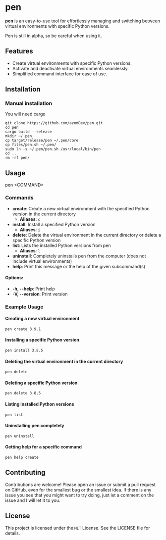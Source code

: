 # **pen**

**pen** is an easy-to-use tool for effortlessly managing and switching between virtual environments with specific Python versions.

Pen is still in alpha, so be careful when using it.

## Features

- Create virtual environments with specific Python versions.
- Activate and deactivate virtual environments seamlessly.
- Simplified command interface for ease of use.

## Installation

### Manual installation
You will need cargo
```
git clone https://github.com/azomDev/pen.git
cd pen
cargo build --release
mkdir ~/.pen
cp target/release/pen ~/.pen/core
cp files/pen.sh ~/.pen/
sudo ln -s ~/.pen/pen.sh /usr/local/bin/pen
cd ..
rm -rf pen/
```

## Usage
pen \<COMMAND\>

### Commands
- **create**: Create a new virtual environment with the specified Python version in the current directory
  - **Aliases**: `c`
- **install**: Install a specified Python version
  - **Aliases**: `i`
- **delete**: Delete the virtual environment in the current directory or delete a specific Python version
- **list**: Lists the installed Python versions from pen
  - **Aliases**: `l`
- **uninstall**: Completely uninstalls pen from the computer (does not include virtual environments)
- **help**: Print this message or the help of the given subcommand(s)

#### Options:
- **-h, --help**: Print help
- **-V, --version**: Print version


### Example Usage

#### Creating a new virtual environment
```
pen create 3.9.1
```

#### Installing a specific Python version
```
pen install 3.8.5
```

#### Deleting the virtual environment in the current directory
```
pen delete
```

#### Deleting a specific Python version
```
pen delete 3.8.5
```

#### Listing installed Python versions
```
pen list
```

#### Uninstalling pen completely
```
pen uninstall
```

#### Getting help for a specific command
```
pen help create
```

## Contributing

Contributions are welcome! Please open an issue or submit a pull request on GitHub, even for the smallest bug or the smallest idea.
If there is any issue you see that you might want to try doing, just let a comment on the issue and I will let it to you.

## License

This project is licensed under the `MIT` License. See the LICENSE file for details.
